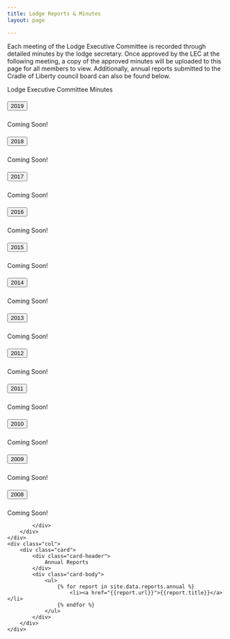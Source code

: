```yaml
---
title: Lodge Reports & Minutes
layout: page

---
```


Each meeting of the Lodge Executive Committee is recorded through detailed minutes by the lodge secretary. Once approved by the LEC at the following meeting, a copy of the approved minutes will be uploaded to this page for all members to view.  Additionally, annual reports submitted to the Cradle of Liberty council board can also be found below.

<div class="row">
	<div class="col">
		<div class="card">
			<div class="card-header">
				Lodge Executive Committee Minutes
			</div>
			<div class="card-body">
				<div id="accordion">

  <div class="card">
    <div class="card-header" id="heading-2019">
      <h5 class="mb-0">
        <button class="btn btn-link" data-toggle="collapse" data-target="#2019" aria-expanded="false" aria-controls="2019">
          2019
        </button>
      </h5>
    </div>
    <div id="2019" class="collapse" aria-labelledby="heading-2019" data-parent="#accordion">
      <div class="card-body">
        Coming Soon!
      </div>
    </div>
  </div>

  <div class="card">
    <div class="card-header" id="heading-2018">
      <h5 class="mb-0">
        <button class="btn btn-link" data-toggle="collapse" data-target="#2018" aria-expanded="false" aria-controls="2018">
          2018
        </button>
      </h5>
    </div>
    <div id="2018" class="collapse" aria-labelledby="heading-2018" data-parent="#accordion">
      <div class="card-body">
        Coming Soon!
      </div>
    </div>
  </div> 

  <div class="card">
    <div class="card-header" id="heading-2017">
      <h5 class="mb-0">
        <button class="btn btn-link" data-toggle="collapse" data-target="#2017" aria-expanded="false" aria-controls="2017">
          2017
        </button>
      </h5>
    </div>
    <div id="2017" class="collapse" aria-labelledby="heading-2017" data-parent="#accordion">
      <div class="card-body">
        Coming Soon!
      </div>
    </div>
  </div> 

  <div class="card">
    <div class="card-header" id="heading-2016">
      <h5 class="mb-0">
        <button class="btn btn-link" data-toggle="collapse" data-target="#2016" aria-expanded="false" aria-controls="2016">
          2016
        </button>
      </h5>
    </div>
    <div id="2016" class="collapse" aria-labelledby="heading-2016" data-parent="#accordion">
      <div class="card-body">
        Coming Soon!
      </div>
    </div>
  </div> 

  <div class="card">
    <div class="card-header" id="heading-2015">
      <h5 class="mb-0">
        <button class="btn btn-link" data-toggle="collapse" data-target="#2015" aria-expanded="false" aria-controls="2015">
          2015
        </button>
      </h5>
    </div>
    <div id="2015" class="collapse" aria-labelledby="heading-2015" data-parent="#accordion">
      <div class="card-body">
        Coming Soon!
      </div>
    </div>
  </div> 

  <div class="card">
    <div class="card-header" id="heading-2014">
      <h5 class="mb-0">
        <button class="btn btn-link" data-toggle="collapse" data-target="#2014" aria-expanded="false" aria-controls="2014">
          2014
        </button>
      </h5>
    </div>
    <div id="2014" class="collapse" aria-labelledby="heading-2014" data-parent="#accordion">
      <div class="card-body">
        Coming Soon!
      </div>
    </div>
  </div> 

  <div class="card">
    <div class="card-header" id="heading-2013">
      <h5 class="mb-0">
        <button class="btn btn-link" data-toggle="collapse" data-target="#2013" aria-expanded="false" aria-controls="2013">
          2013
        </button>
      </h5>
    </div>
    <div id="2013" class="collapse" aria-labelledby="heading-2013" data-parent="#accordion">
      <div class="card-body">
        Coming Soon!
      </div>
    </div>
  </div> 

  <div class="card">
    <div class="card-header" id="heading-2012">
      <h5 class="mb-0">
        <button class="btn btn-link" data-toggle="collapse" data-target="#2012" aria-expanded="false" aria-controls="2012">
          2012
        </button>
      </h5>
    </div>
    <div id="2012" class="collapse" aria-labelledby="heading-2012" data-parent="#accordion">
      <div class="card-body">
        Coming Soon!
      </div>
    </div>
  </div> 

  <div class="card">
    <div class="card-header" id="heading-2011">
      <h5 class="mb-0">
        <button class="btn btn-link" data-toggle="collapse" data-target="#2011" aria-expanded="false" aria-controls="2011">
          2011
        </button>
      </h5>
    </div>
    <div id="2011" class="collapse" aria-labelledby="heading-2011" data-parent="#accordion">
      <div class="card-body">
        Coming Soon!
      </div>
    </div>
  </div> 

  <div class="card">
    <div class="card-header" id="heading-2010">
      <h5 class="mb-0">
        <button class="btn btn-link" data-toggle="collapse" data-target="#2010" aria-expanded="false" aria-controls="2010">
          2010
        </button>
      </h5>
    </div>
    <div id="2010" class="collapse" aria-labelledby="heading-2010" data-parent="#accordion">
      <div class="card-body">
        Coming Soon!
      </div>
    </div>
  </div> 

  <div class="card">
    <div class="card-header" id="heading-2009">
      <h5 class="mb-0">
        <button class="btn btn-link" data-toggle="collapse" data-target="#2009" aria-expanded="false" aria-controls="2009">
          2009
        </button>
      </h5>
    </div>
    <div id="2009" class="collapse" aria-labelledby="heading-2009" data-parent="#accordion">
      <div class="card-body">
        Coming Soon!
      </div>
    </div>
  </div> 

  <div class="card">
    <div class="card-header" id="heading-2008">
      <h5 class="mb-0">
        <button class="btn btn-link" data-toggle="collapse" data-target="#2008" aria-expanded="false" aria-controls="2008">
          2008
        </button>
      </h5>
    </div>
    <div id="2008" class="collapse" aria-labelledby="heading-2008" data-parent="#accordion">
      <div class="card-body">
        Coming Soon!
      </div>
    </div>
  </div> 

</div>

			</div>
		</div>
	</div>
	<div class="col">
		<div class="card">
			<div class="card-header">
				Annual Reports
			</div>
			<div class="card-body">
				<ul>
					{% for report in site.data.reports.annual %}
						<li><a href="{{report.url}}">{{report.title}}</a></li>
					{% endfor %}
				</ul>
			</div>
		</div>
	</div>
</div>
